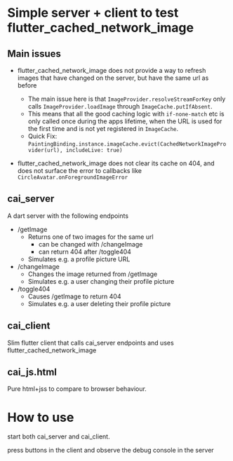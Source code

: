 # Simple server + client to test flutter_cached_network_image

## Main issues
- flutter_cached_network_image does not provide a way to refresh images that have changed on the server, but have the same url as before
    - The main issue here is that `ImageProvider.resolveStreamForKey` only calls `ImageProvider.loadImage` through `ImageCache.putIfAbsent`.
    - This means that all the good caching logic with `if-none-match` etc is only called once during the apps lifetime, when the URL is used for the first time and is not yet registered in `ImageCache`.
    - Quick Fix: `PaintingBinding.instance.imageCache.evict(CachedNetworkImageProvider(url), includeLive: true)`

- flutter_cached_network_image does not clear its cache on 404, and does not surface the error to callbacks like `CircleAvatar.onForegroundImageError`


        


## cai_server
A dart server with the following endpoints
- /getImage
    - Returns one of two images for the same url
        - can be changed with /changeImage
        - can return 404 after /toggle404
    - Simulates e.g. a profile picture URL
- /changeImage
    - Changes the image returned from /getImage
    - Simulates e.g. a user changing their profile picture
- /toggle404
    - Causes /getImage to return 404
    - Simulates e.g. a user deleting their profile picture

## cai_client
Slim flutter client that calls cai_server endpoints
and uses flutter_cached_network_image

## cai_js.html
Pure html+jss to compare to browser behaviour.


# How to use
start both cai_server and cai_client.

press buttons in the client and observe the debug console in the server
